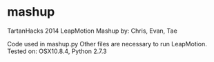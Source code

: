 mashup
======
TartanHacks 2014 LeapMotion Mashup
by: Chris, Evan, Tae

Code used in mashup.py
Other files are necessary to run LeapMotion.
Tested on: OSX10.8.4, Python 2.7.3
